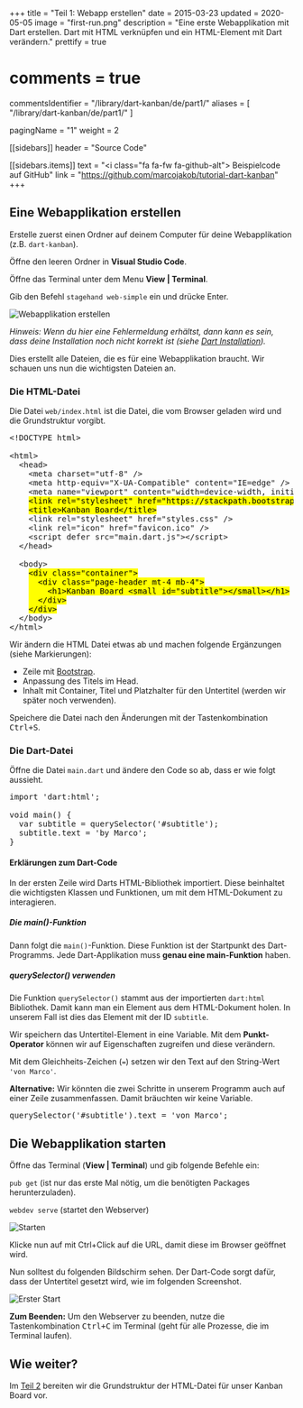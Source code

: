 +++
title = "Teil 1: Webapp erstellen"
date = 2015-03-23
updated = 2020-05-05
image = "first-run.png"
description = "Eine erste Webapplikation mit Dart erstellen. Dart mit HTML verknüpfen und ein HTML-Element mit Dart verändern."
prettify = true
# comments = true
commentsIdentifier = "/library/dart-kanban/de/part1/"
aliases = [ 
  "/library/dart-kanban/de/part1/" 
]

pagingName = "1"
weight = 2

[[sidebars]]
header = "Source Code"

[[sidebars.items]]
text = "<i class=\"fa fa-fw fa-github-alt\"></i> Beispielcode auf GitHub"
link = "https://github.com/marcojakob/tutorial-dart-kanban"
+++

## Eine Webapplikation erstellen

Erstelle zuerst einen Ordner auf deinem Computer für deine Webapplikation (z.B. `dart-kanban`).

Öffne den leeren Ordner in **Visual Studio Code**.

Öffne das Terminal unter dem Menu **View | Terminal**.

Gib den Befehl `stagehand web-simple` ein und drücke Enter.

![Webapplikation erstellen](create-web-app.png)

*Hinweis: Wenn du hier eine Fehlermeldung erhältst, dann kann es sein, dass deine Installation noch nicht korrekt ist (siehe [Dart Installation](/de/library/dart-install/)).*

Dies erstellt alle Dateien, die es für eine Webapplikation braucht. Wir schauen uns nun die wichtigsten Dateien an.


### Die HTML-Datei

Die Datei `web/index.html` ist die Datei, die vom Browser geladen wird und die Grundstruktur vorgibt.

<pre class="prettyprint lang-html">
&lt;!DOCTYPE html>

&lt;html>
  &lt;head>
    &lt;meta charset="utf-8" />
    &lt;meta http-equiv="X-UA-Compatible" content="IE=edge" />
    &lt;meta name="viewport" content="width=device-width, initial-scale=1.0" />
    <mark>&lt;link rel="stylesheet" href="https://stackpath.bootstrapcdn.com/bootstrap/4.5.0/css/bootstrap.min.css"></mark>
    <mark>&lt;title>Kanban Board&lt;/title></mark>
    &lt;link rel="stylesheet" href="styles.css" />
    &lt;link rel="icon" href="favicon.ico" />
    &lt;script defer src="main.dart.js">&lt;/script>
  &lt;/head>

  &lt;body>
    <mark>&lt;div class="container"></mark>
    <mark>  &lt;div class="page-header mt-4 mb-4"></mark>
    <mark>    &lt;h1>Kanban Board &lt;small id="subtitle">&lt;/small>&lt;/h1></mark>
    <mark>  &lt;/div></mark>
    <mark>&lt;/div></mark>
  &lt;/body>
&lt;/html>
</pre>

Wir ändern die HTML Datei etwas ab und machen folgende Ergänzungen (siehe Markierungen):

- Zeile mit [Bootstrap](https://getbootstrap.com/).
- Anpassung des Titels im Head.
- Inhalt mit Container, Titel und Platzhalter für den Untertitel (werden wir später noch verwenden).

Speichere die Datei nach den Änderungen mit der Tastenkombination <kbd>Ctrl+S</kbd>.


### Die Dart-Datei

Öffne die Datei `main.dart` und ändere den Code so ab, dass er wie folgt aussieht.

<pre class="prettyprint lang-dart">
import 'dart:html';

void main() {
  var subtitle = querySelector('#subtitle');
  subtitle.text = 'by Marco';
}
</pre>


#### Erklärungen zum Dart-Code

In der ersten Zeile wird Darts HTML-Bibliothek importiert. Diese beinhaltet die wichtigsten Klassen und Funktionen, um mit dem HTML-Dokument zu interagieren.


##### Die main()-Funktion

Dann folgt die `main()`-Funktion. Diese Funktion ist der Startpunkt des Dart-Programms. Jede Dart-Applikation muss **genau eine main-Funktion** haben.


##### querySelector() verwenden

Die Funktion `querySelector()` stammt aus der importierten `dart:html` Bibliothek. Damit kann man ein Element aus dem HTML-Dokument holen. In unserem Fall ist dies das Element mit der ID `subtitle`.

Wir speichern das Untertitel-Element in eine Variable. Mit dem **Punkt-Operator** können wir auf Eigenschaften zugreifen und diese verändern. 

Mit dem Gleichheits-Zeichen (`=`) setzen wir den Text auf den String-Wert `'von Marco'`.

<div class="alert alert-info">
    <strong>Alternative:</strong> Wir könnten die zwei Schritte in unserem Programm auch auf einer Zeile zusammenfassen. Damit bräuchten wir keine Variable.
<pre class="prettyprint lang-dart">
querySelector('#subtitle').text = 'von Marco';
</pre>
</div>


## Die Webapplikation starten

Öffne das Terminal (**View | Terminal**) und gib folgende Befehle ein:

`pub get` (ist nur das erste Mal nötig, um die benötigten Packages herunterzuladen).

`webdev serve` (startet den Webserver)

![Starten](run.png)

Klicke nun auf mit Ctrl+Click auf die URL, damit diese im Browser geöffnet wird.

Nun solltest du folgenden Bildschirm sehen. Der Dart-Code sorgt dafür, dass der Untertitel gesetzt wird, wie im folgenden Screenshot.

![Erster Start](first-run.png)

<div class="alert alert-info">
    <strong>Zum Beenden:</strong>  Um den Webserver zu beenden, nutze die Tastenkombination <kbd>Ctrl+C</kbd> im Terminal (geht für alle Prozesse, die im Terminal laufen).
</div>


## Wie weiter?

Im [Teil 2](/de/library/dart-kanban/part2/) bereiten wir die Grundstruktur der HTML-Datei für unser Kanban Board vor.






